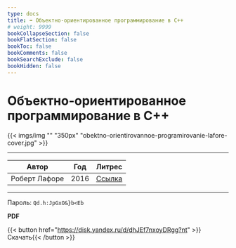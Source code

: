 ```yaml
---
type: docs
title: ➡️ Объектно-ориентированное программирование в С++
# weight: 9999
bookCollapseSection: false
bookFlatSection: false
bookToc: false
bookComments: false
bookSearchExclude: false
bookHidden: false
---
```


# Объектно-ориентированное программирование в С++

{{< imgs/img "" "350px" "obektno-orientirovannoe-programirovanie-lafore-cover.jpg" >}}

---

|     Автор     | Год  |                                                    Литрес                                                    |
| :-----------: | :--: | :----------------------------------------------------------------------------------------------------------: |
| Роберт Лафоре | 2016 | [Ссылка](https://www.litres.ru/book/robert-lafore/obektno-orientirovannoe-programmirovanie-v-c-66737838/?nt) |

---

Пароль: `Qd.h:JpGxO&}b<Eb`

**PDF**

{{< button href="https://disk.yandex.ru/d/dhJEf7nxoyDRgg?nt" >}}Скачать{{< /button >}}
